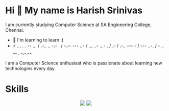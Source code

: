 Hi 👋 My name is Harish Srinivas
=================================

I am currently studying Computer Science at SA Engineering College, Chennai.
*   🧠 I'm learning to learn :)
*   ⚡ ... . . -- ... / .-.. .. -.- . / -.-- --- ..- / .... .- ...- . / .- / .-.. --- - / --- ..-. / - .. -- . -.-.--

I am a Computer Science enthusiast who is passionate about learning new technologies every day.

# Skills

<p align="center">
    <img src="https://skillicons.dev/icons?i=python,c" />
    <img src="https://skillicons.dev/icons?i=html,js,tailwindcss,react" />
</p>
